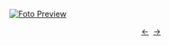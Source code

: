 [![Foto Preview](preview/n461.avif)](https://20essentials.github.io/project-000-461)

<div align="center" style="display: flex; justify-content: center;">
  <a  href="https://github.com/20essentials/project-000-460" target="_blank">&#8592;</a>
  &nbsp;&nbsp;
  <a  href="https://github.com/20essentials/project-000-462" target="_blank">&#8594;</a>
</div>
